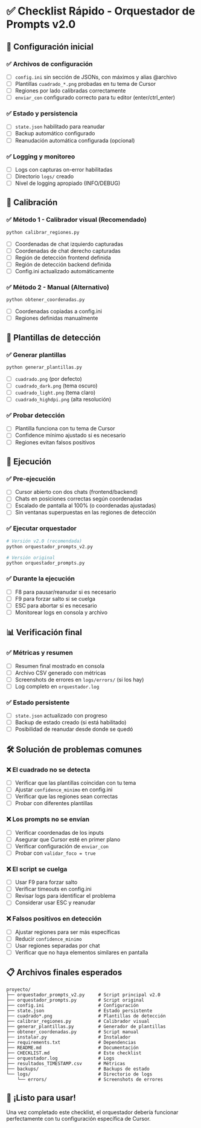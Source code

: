# ✅ Checklist Rápido - Orquestador de Prompts v2.0

## 🔧 Configuración inicial

### ✅ Archivos de configuración
- [ ] `config.ini` sin sección de JSONs, con máximos y alias @archivo
- [ ] Plantillas `cuadrado_*.png` probadas en tu tema de Cursor
- [ ] Regiones por lado calibradas correctamente
- [ ] `enviar_con` configurado correcto para tu editor (enter/ctrl_enter)

### ✅ Estado y persistencia
- [ ] `state.json` habilitado para reanudar
- [ ] Backup automático configurado
- [ ] Reanudación automática configurada (opcional)

### ✅ Logging y monitoreo
- [ ] Logs con capturas on-error habilitadas
- [ ] Directorio `logs/` creado
- [ ] Nivel de logging apropiado (INFO/DEBUG)

## 🎯 Calibración

### ✅ Método 1 - Calibrador visual (Recomendado)
```bash
python calibrar_regiones.py
```
- [ ] Coordenadas de chat izquierdo capturadas
- [ ] Coordenadas de chat derecho capturadas  
- [ ] Región de detección frontend definida
- [ ] Región de detección backend definida
- [ ] Config.ini actualizado automáticamente

### ✅ Método 2 - Manual (Alternativo)
```bash
python obtener_coordenadas.py
```
- [ ] Coordenadas copiadas a config.ini
- [ ] Regiones definidas manualmente

## 🎨 Plantillas de detección

### ✅ Generar plantillas
```bash
python generar_plantillas.py
```
- [ ] `cuadrado.png` (por defecto)
- [ ] `cuadrado_dark.png` (tema oscuro)
- [ ] `cuadrado_light.png` (tema claro)
- [ ] `cuadrado_highdpi.png` (alta resolución)

### ✅ Probar detección
- [ ] Plantilla funciona con tu tema de Cursor
- [ ] Confidence mínimo ajustado si es necesario
- [ ] Regiones evitan falsos positivos

## 🚀 Ejecución

### ✅ Pre-ejecución
- [ ] Cursor abierto con dos chats (frontend/backend)
- [ ] Chats en posiciones correctas según coordenadas
- [ ] Escalado de pantalla al 100% (o coordenadas ajustadas)
- [ ] Sin ventanas superpuestas en las regiones de detección

### ✅ Ejecutar orquestador
```bash
# Versión v2.0 (recomendada)
python orquestador_prompts_v2.py

# Versión original
python orquestador_prompts.py
```

### ✅ Durante la ejecución
- [ ] F8 para pausar/reanudar si es necesario
- [ ] F9 para forzar salto si se cuelga
- [ ] ESC para abortar si es necesario
- [ ] Monitorear logs en consola y archivo

## 📊 Verificación final

### ✅ Métricas y resumen
- [ ] Resumen final mostrado en consola
- [ ] Archivo CSV generado con métricas
- [ ] Screenshots de errores en `logs/errors/` (si los hay)
- [ ] Log completo en `orquestador.log`

### ✅ Estado persistente
- [ ] `state.json` actualizado con progreso
- [ ] Backup de estado creado (si está habilitado)
- [ ] Posibilidad de reanudar desde donde se quedó

## 🛠️ Solución de problemas comunes

### ❌ El cuadrado no se detecta
- [ ] Verificar que las plantillas coincidan con tu tema
- [ ] Ajustar `confidence_minimo` en config.ini
- [ ] Verificar que las regiones sean correctas
- [ ] Probar con diferentes plantillas

### ❌ Los prompts no se envían
- [ ] Verificar coordenadas de los inputs
- [ ] Asegurar que Cursor esté en primer plano
- [ ] Verificar configuración de `enviar_con`
- [ ] Probar con `validar_foco = true`

### ❌ El script se cuelga
- [ ] Usar F9 para forzar salto
- [ ] Verificar timeouts en config.ini
- [ ] Revisar logs para identificar el problema
- [ ] Considerar usar ESC y reanudar

### ❌ Falsos positivos en detección
- [ ] Ajustar regiones para ser más específicas
- [ ] Reducir `confidence_minimo`
- [ ] Usar regiones separadas por chat
- [ ] Verificar que no haya elementos similares en pantalla

## 📋 Archivos finales esperados

```
proyecto/
├── orquestador_prompts_v2.py     # Script principal v2.0
├── orquestador_prompts.py        # Script original
├── config.ini                    # Configuración
├── state.json                    # Estado persistente
├── cuadrado*.png                 # Plantillas de detección
├── calibrar_regiones.py          # Calibrador visual
├── generar_plantillas.py         # Generador de plantillas
├── obtener_coordenadas.py        # Script manual
├── instalar.py                   # Instalador
├── requirements.txt              # Dependencias
├── README.md                     # Documentación
├── CHECKLIST.md                  # Este checklist
├── orquestador.log               # Logs
├── resultados_TIMESTAMP.csv      # Métricas
├── backups/                      # Backups de estado
└── logs/                         # Directorio de logs
    └── errors/                   # Screenshots de errores
```

## 🎉 ¡Listo para usar!

Una vez completado este checklist, el orquestador debería funcionar perfectamente con tu configuración específica de Cursor.
